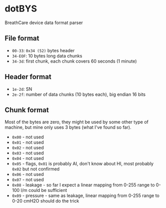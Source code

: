 # dotBYS
BreathCare device data format parser

## File format
* `00-33`: `0x34 (52)` bytes header
* `34-EOF`: 10 bytes long data chunks
* `34-3d`: first chunk, each chunk covers 60 seconds (1 minute)

## Header format
* `1e-2d`: SN
* `2e-2f`: number of data chunks (10 bytes each), big endian 16 bits

## Chunk format
Most of the bytes are zero, they might be used by some other type of machine, but mine
only uses 3 bytes (what I've found so far).
* `0x00` - not used
* `0x01` - not used
* `0x02` - not used
* `0x03` - not used
* `0x04` - not used
* `0x05` - flags, `0x01` is probably AI, don't know about HI, most probably `0x02` but not confirmed
* `0x06` - not used
* `0x07` - not used
* `0x08` - leakage - so far I expect a linear mapping from 0-255 range to 0-100 l/m could be sufficient
* `0x09` - pressure - same as leakage, linear mapping from 0-255 range to 0-20 cmH2O should do the trick

